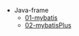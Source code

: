 * Java-frame
  * [01-mybatis](java/java-frame/01-mybatis/_sidebar.md)
  * [02-mybatisPlus](java/java-frame/02-mybatisPlus/_sidebar.md)
